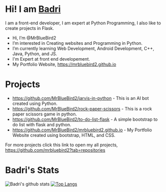 # Hi! I am [Badri](https://github.com/mrbluebird2)
I am a front-end developer, I am expert at Python Programming, I also like to create projects in Flask.
- Hi, I’m @MrBlueBird2
- I’m interested in Creating websites and Programming in Python.
- I’m currently learning Web Development, Android Development, C++, Java, Python, and JS.
- I'm Expert at front end developement.
- My Portfolio Website, https://mrbluebird2.github.io

# Projects
- https://github.com/MrBlueBird2/jarvis-in-python - This is an AI bot created using Python.
- https://github.com/MrBlueBird2/rock-paper-scissors - This is a rock paper scissors game in python.
- https://github.com/MrBlueBird2/to-do-list-flask - A simple bootstrap to do list with flask and python.
- https://github.com/MrBlueBird2/mrbluebird2.github.io - My Portfolio Website created using bootstrap, HTML, and CSS.


For more projects click this link to open my all projects, https://github.com/mrbluebird2?tab=repositories

# Badri's Stats
![Badri's github stats](https://github-readme-stats.vercel.app/api?username=mrbluebird2)
[![Top Langs](https://github-readme-stats.vercel.app/api/top-langs/?username=mrbluebird2)](https://github.com/mrbluebird2/github-readme-stats)
<!---
MrBlueBird2/MrBlueBird2 is a ✨ special ✨ repository because its `README.md` (this file) appears on your GitHub profile.
You can click the Preview link to take a look at your changes.
--->
